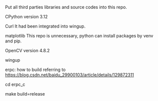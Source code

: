 Put all third parties libraries and source codes into this repo.

CPython version 3.12

Curl It had been integrated into wingup.

matplotlib This repo is unnecessary, python can install packages by venv and pip.

OpenCV version 4.8.2

wingup

erpc: how to build referring to https://blog.csdn.net/baidu_29900103/article/details/129872311

cd erpc_c

make build=release
